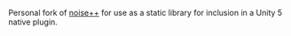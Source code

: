 Personal fork of [noise++](http://sourceforge.net/projects/noisepp/) for use as a static library for inclusion in a Unity 5 native plugin.
